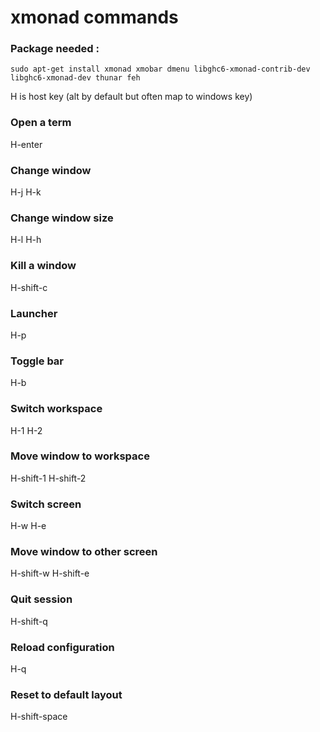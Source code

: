 xmonad commands
===============

### Package needed :
`sudo apt-get install xmonad xmobar dmenu libghc6-xmonad-contrib-dev libghc6-xmonad-dev thunar feh`

H is host key (alt by default but often map to windows key)

### Open a term
H-enter

### Change window
H-j
H-k

### Change window size
H-l
H-h

### Kill a window
H-shift-c

### Launcher
H-p

### Toggle bar
H-b

### Switch workspace
H-1
H-2

### Move window to workspace
H-shift-1
H-shift-2

### Switch screen
H-w
H-e

### Move window to other screen
H-shift-w
H-shift-e

### Quit session
H-shift-q

### Reload configuration
H-q

### Reset to default layout
H-shift-space

### 
